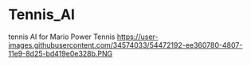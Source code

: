 # Tennis_AI
tennis AI for Mario Power Tennis
https://user-images.githubusercontent.com/34574033/54472192-ee360780-4807-11e9-8d25-bd419e0e328b.PNG
